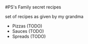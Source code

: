 #PS's Family secret recipes

set of recipes as given by my grandma

* Pizzas (TODO)
* Sauces (TODO)
* Spreads (TODO)